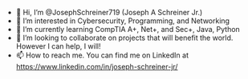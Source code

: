 - 👋 Hi, I’m @JosephSchreiner719 (Joseph A Schreiner Jr.)
- 👀 I’m interested in Cybersecurity, Programming, and Networking
- 🌱 I’m currently learning CompTIA A+, Net+, and Sec+, Java, Python
- 💞️ I’m looking to collaborate on projects that will benefit the world. However I can help, I will!
- 📫 How to reach me. You can find me on LinkedIn at https://www.linkedin.com/in/joseph-schreiner-jr/

<!---
JosephSchreiner719/JosephSchreiner719 is a ✨ special ✨ repository because its `README.md` (this file) appears on your GitHub profile.
You can click the Preview link to take a look at your changes.
--->
